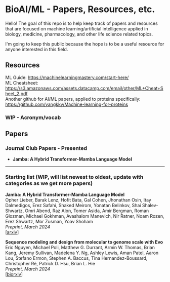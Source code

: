 # BioAI/ML - Papers, Resources, etc. 

Hello! The goal of this repo is to help keep track of papers and resources that are focused on machine learning/artificial intelligence applied in biology, medicine, pharmacology, and other life science related topics. 

I'm going to keep this public because the hope is to be a useful resource for anyone interested in this field.  

## Resources
ML Guide: https://machinelearningmastery.com/start-here/  \
ML Cheatsheet: https://s3.amazonaws.com/assets.datacamp.com/email/other/ML+Cheat+Sheet_2.pdf \
Another github for AI/ML papers, applied to proteins specifically: https://github.com/yangkky/Machine-learning-for-proteins
### WIP - Acronym/vocab

## Papers
### Journal Club Papers - Presented

- **Jamba: A Hybrid Transformer-Mamba Language Model** 
---
### Starting list (WIP, will list newest to oldest, update with categories as we get more papers)

**Jamba: A Hybrid Transformer-Mamba Language Model**  \
Opher Lieber, Barak Lenz, Hofit Bata, Gal Cohen, Jhonathan Osin, Itay Dalmedigos, Erez Safahi, Shaked Meirom, Yonatan Belinkov, Shai Shalev-Shwartz, Omri Abend, Raz Alon, Tomer Asida, Amir Bergman, Roman Glozman, Michael Gokhman, Avashalom Manevich, Nir Ratner, Noam Rozen, Erez Shwartz, Mor Zusman, Yoav Shoham  \
*Preprint, March 2024*  \
[[arxiv](https://arxiv.org/pdf/2403.19887.pdf)] 

**Sequence modeling and design from molecular to genome scale with Evo**  \
Eric Nguyen, Michael Poli, Matthew G. Durrant, Armin W. Thomas, Brian Kang, Jeremy Sullivan, Madelena Y. Ng, Ashley Lewis, Aman Patel, Aaron Lou, Stefano Ermon, Stephen A. Baccus, Tina Hernandez-Boussard, Christopher Ré, Patrick D. Hsu, Brian L. Hie  \
*Preprint, March 2024*  \
[[biorxiv](https://www.biorxiv.org/content/10.1101/2024.02.27.582234v2.full.pdf+html)]
